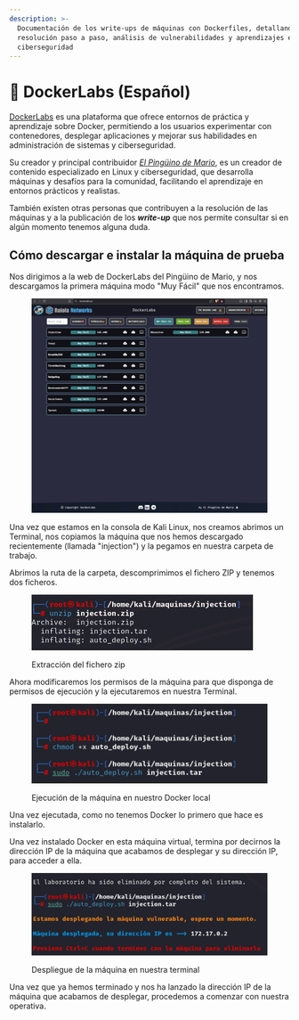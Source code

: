```yaml
---
description: >-
  Documentación de los write-ups de máquinas con Dockerfiles, detallando la
  resolución paso a paso, análisis de vulnerabilidades y aprendizajes en
  ciberseguridad
---
```


# 🐳 DockerLabs (Español)

[DockerLabs](https://dockerlabs.es/) es una plataforma que ofrece entornos de práctica y aprendizaje sobre Docker, permitiendo a los usuarios experimentar con contenedores, desplegar aplicaciones y mejorar sus habilidades en administración de sistemas y ciberseguridad.

Su creador y principal contribuidor [_El Pingüino de Mario_](https://www.youtube.com/@ElPinguinoDeMario), es un creador de contenido especializado en Linux y ciberseguridad, que desarrolla máquinas y desafíos para la comunidad, facilitando el aprendizaje en entornos prácticos y realistas.

También existen otras personas que contribuyen a la resolución de las máquinas y a la publicación de los _**write-up**_ que nos permite consultar si en algún momento tenemos alguna duda.

## Cómo descargar e instalar la máquina de prueba

Nos dirigimos a la web de DockerLabs del Pingüino de Mario, y nos descargamos la primera máquina modo "Muy Fácil" que nos encontramos.

<figure><img src="../../.gitbook/assets/image (12) (1) (1).png" alt=""><figcaption></figcaption></figure>

Una vez que estamos en la consola de Kali Linux, nos creamos abrimos un Terminal, nos copiamos la máquina que nos hemos descargado recientemente (llamada "injection") y la pegamos en nuestra carpeta de trabajo.

Abrimos la ruta de la carpeta, descomprimimos el fichero ZIP y tenemos dos ficheros.

<div align="left" data-full-width="false"><figure><img src="../../.gitbook/assets/image (2) (1) (1) (1) (1) (1) (1) (1) (1).png" alt=""><figcaption><p>Extracción del fichero zip</p></figcaption></figure></div>

Ahora modificaremos los permisos de la máquina para que disponga de permisos de ejecución y la ejecutaremos en nuestra Terminal.

<div align="left"><figure><img src="../../.gitbook/assets/image (1) (1) (1) (1) (1) (1) (1) (1) (1) (1) (1).png" alt=""><figcaption><p>Ejecución de la máquina en nuestro Docker local</p></figcaption></figure></div>

Una vez ejecutada, como no tenemos Docker lo primero que hace es instalarlo.

Una vez instalado Docker en esta máquina virtual, termina por decirnos la dirección IP de la máquina que acabamos de desplegar y su dirección IP, para acceder a ella.

<div align="left"><figure><img src="../../.gitbook/assets/image (2) (1) (1) (1) (1) (1) (1) (1) (1) (1).png" alt=""><figcaption><p>Despliegue de la máquina en nuestra terminal</p></figcaption></figure></div>

Una vez que ya hemos terminado y nos ha lanzado la dirección IP de la máquina que acabamos de desplegar, procedemos a comenzar con nuestra operativa.
